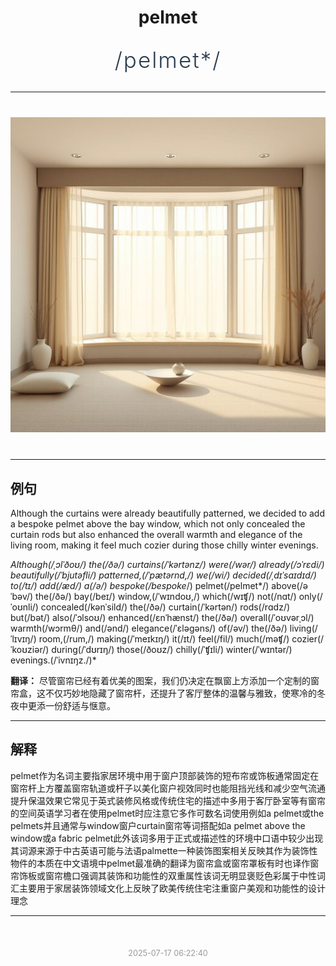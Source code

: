 <div align="center">

# pelmet

<div style="margin: 30px 0;">
<h1 style="font-size: 2.5em; font-weight: 300; letter-spacing: 2px; margin: 0; color: #2c3e50;">
/pelmet*/
</h1>
</div>

</div>

---

<div align="center" style="margin: 40px 0;">

![pelmet](images/pelmet.png)

</div>

---

## 例句

Although the curtains were already beautifully patterned, we decided to add a bespoke pelmet above the bay window, which not only concealed the curtain rods but also enhanced the overall warmth and elegance of the living room, making it feel much cozier during those chilly winter evenings.

*Although(/ˌɔlˈðoʊ/) the(/ðə/) curtains(/ˈkərtənz/) were(/wər/) already(/ɔˈrɛdi/) beautifully(/ˈbjutəfli/) patterned,(/ˈpætərnd,/) we(/wi/) decided(/ˌdɪˈsaɪdɪd/) to(/tɪ/) add(/æd/) a(/ə/) bespoke(/bespoke*/) pelmet(/pelmet*/) above(/əˈbəv/) the(/ðə/) bay(/beɪ/) window,(/ˈwɪndoʊ,/) which(/wɪʧ/) not(/nɑt/) only(/ˈoʊnli/) concealed(/kənˈsild/) the(/ðə/) curtain(/ˈkərtən/) rods(/rɑdz/) but(/bət/) also(/ˈɔlsoʊ/) enhanced(/ɛnˈhænst/) the(/ðə/) overall(/ˈoʊvərˌɔl/) warmth(/wɔrmθ/) and(/ənd/) elegance(/ˈɛləgəns/) of(/əv/) the(/ðə/) living(/ˈlɪvɪŋ/) room,(/rum,/) making(/ˈmeɪkɪŋ/) it(/ɪt/) feel(/fil/) much(/məʧ/) cozier(/ˈkoʊziər/) during(/ˈdʊrɪŋ/) those(/ðoʊz/) chilly(/ˈʧɪli/) winter(/ˈwɪntər/) evenings.(/ˈivnɪŋz./)*

**翻译：** 尽管窗帘已经有着优美的图案，我们仍决定在飘窗上方添加一个定制的窗帘盒，这不仅巧妙地隐藏了窗帘杆，还提升了客厅整体的温馨与雅致，使寒冷的冬夜中更添一份舒适与惬意。

---

## 解释

pelmet作为名词主要指家居环境中用于窗户顶部装饰的短布帘或饰板通常固定在窗帘杆上方覆盖窗帘轨道或杆子以美化窗户视效同时也能阻挡光线和减少空气流通提升保温效果它常见于英式装修风格或传统住宅的描述中多用于客厅卧室等有窗帘的空间英语学习者在使用pelmet时应注意它多作可数名词使用例如a pelmet或the pelmets并且通常与window窗户curtain窗帘等词搭配如a pelmet above the window或a fabric pelmet此外该词多用于正式或描述性的环境中口语中较少出现其词源来源于中古英语可能与法语palmette一种装饰图案相关反映其作为装饰性物件的本质在中文语境中pelmet最准确的翻译为窗帘盒或窗帘罩板有时也译作窗帘饰板或窗帘檐口强调其装饰和功能性的双重属性该词无明显褒贬色彩属于中性词汇主要用于家居装饰领域文化上反映了欧美传统住宅注重窗户美观和功能性的设计理念


---

<div align="center" style="margin-top: 50px;">
<small style="color: #999; font-size: 0.9em;">2025-07-17 06:22:40</small>
</div>
